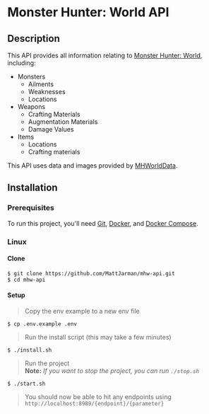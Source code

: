 # Monster Hunter: World API

## Description
This API provides all information relating to [Monster Hunter: World](http://www.monsterhunterworld.com/us/), including:

* Monsters
    * Ailments
    * Weaknesses
    * Locations
* Weapons
    * Crafting Materials
    * Augmentation Materials
    * Damage Values
 * Items
    * Locations
    * Crafting materials
    
This API uses data and images provided by [MHWorldData](https://github.com/gatheringhallstudios/MHWorldData). 

## Installation

### Prerequisites
To run this project, you'll need [Git](https://git-scm.com/downloads), [Docker](https://docs.docker.com/install/), and [Docker Compose](https://docs.docker.com/compose/install/).

### Linux

#### Clone

    $ git clone https://github.com/MattJarman/mhw-api.git
    $ cd mhw-api
    
#### Setup
> Copy the env example to a new env file

    $ cp .env.example .env
    
> Run the install script (this may take a few minutes)

    $ ./install.sh

> Run the project <br>
> **Note:** *If you want to stop the project, you can run `./stop.sh`*

    $ ./start.sh
    
> You should now be able to hit any endpoints using `http://localhost:8989/{endpoint}/{parameter}`
